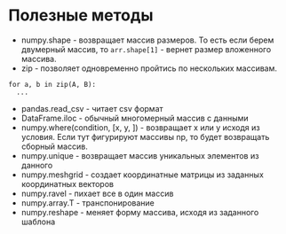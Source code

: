 # Полезные методы

* numpy.shape - возвращает массив размеров. То есть если берем двумерный массив, то ```arr.shape[1]``` - вернет размер вложенного массива.
* zip - позволяет одновременно пройтись по нескольких массивам.
```
for a, b in zip(A, B):
  ...
```
* pandas.read_csv - читает csv формат
* DataFrame.iloc - обычный многомерный массив с данными
* numpy.where(condition, [x, y, ]) - возвращает x или y исходя из условия. Если тут фигурируют массивы np, то будет возвращать сборный массив.
* numpy.unique - возвращает массив уникальных элементов из данного
* numpy.meshgrid - создает координатные матрицы из заданных координатных векторов
* numpy.ravel - пихает все в один массив
* numpy.array.T - транспонирование
* numpy.reshape - меняет форму массива, исходя из заданного шаблона

